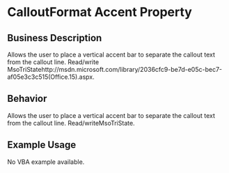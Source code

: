 # CalloutFormat Accent Property

## Business Description
Allows the user to place a vertical accent bar to separate the callout text from the callout line. Read/write MsoTriStatehttp://msdn.microsoft.com/library/2036cfc9-be7d-e05c-bec7-af05e3c3c515(Office.15).aspx.

## Behavior
Allows the user to place a vertical accent bar to separate the callout text from the callout line. Read/writeMsoTriState.

## Example Usage
No VBA example available.